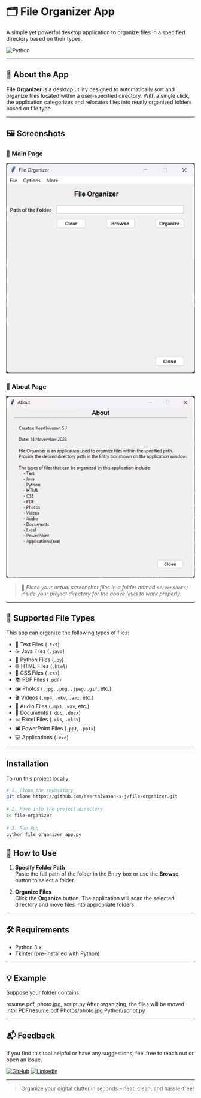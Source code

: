 # 🗂️ File Organizer App

A simple yet powerful desktop application to organize files in a specified directory based on their types.

![Python](https://img.shields.io/badge/Python-3.11-blue?style=flat-square&logo=python&logoColor=white)

---

## 📌 About the App

**File Organizer** is a desktop utility designed to automatically sort and organize files located within a user-specified directory. With a single click, the application categorizes and relocates files into neatly organized folders based on file type.

---

## 🖼️ Screenshots

### 🔹 Main Page

![Main Page](assets/mainpage.png)

### 🔹 About Page

![About Page](assets/about.png)

> 📂 *Place your actual screenshot files in a folder named `screenshots/` inside your project directory for the above links to work properly.*

---

## 📁 Supported File Types

This app can organize the following types of files:

- 📄 Text Files (`.txt`)
- ☕ Java Files (`.java`)
- 🐍 Python Files (`.py`)
- 🌐 HTML Files (`.html`)
- 🎨 CSS Files (`.css`)
- 📚 PDF Files (`.pdf`)
- 🖼️ Photos (`.jpg`, `.png`, `.jpeg`, `.gif`, etc.)
- 🎬 Videos (`.mp4`, `.mkv`, `.avi`, etc.)
- 🎵 Audio Files (`.mp3`, `.wav`, etc.)
- 📝 Documents (`.doc`, `.docx`)
- 📊 Excel Files (`.xls`, `.xlsx`)
- 📽️ PowerPoint Files (`.ppt`, `.pptx`)
- 💻 Applications (`.exe`)

---

## Installation

To run this project locally:

```bash
# 1. Clone the repository
git clone https://github.com/Keerthivasan-s-j/file-organizer.git

# 2. Move into the project directory
cd file-organizer

# 3. Run App
python file_organizer_app.py

```

## 🚀 How to Use

1. **Specify Folder Path**  
   Paste the full path of the folder in the Entry box or use the **Browse** button to select a folder.

2. **Organize Files**  
   Click the **Organize** button. The application will scan the selected directory and move files into appropriate folders.

---

## 🛠️ Requirements

- Python 3.x
- Tkinter (pre-installed with Python)

---

## 💡 Example

Suppose your folder contains:

resume.pdf, photo.jpg, script.py
After organizing, the files will be moved into:
PDF/resume.pdf
Photos/photo.jpg
Python/script.py

---

## 📬 Feedback

If you find this tool helpful or have any suggestions, feel free to reach out or open an issue.

[![GitHub](https://img.shields.io/badge/GitHub-Keerthivasan--s--j-green?style=flat-square&logo=github)](https://github.com/Keerthivasan-s-j)
[![LinkedIn](https://img.shields.io/badge/LinkedIn-KeerthivasanSJ-blue?style=flat-square&logo=linkedin)](https://www.linkedin.com/in/keerthivasansj)

---

> Organize your digital clutter in seconds – neat, clean, and hassle-free!

